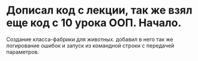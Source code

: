 # Дописал код с лекции, так же взял еще код с 10 урока ООП. Начало. 
Создание класса-фабрики для животных. добавил в него так же логирование ошибок и запуск из командной строки с передачей параметров.
